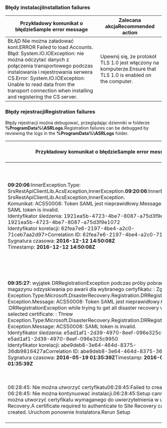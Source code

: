
### <a name="installation-failures"></a><span data-ttu-id="4e363-101">Błędy instalacji</span><span class="sxs-lookup"><span data-stu-id="4e363-101">Installation failures</span></span>
| <span data-ttu-id="4e363-102">**Przykładowy komunikat o błędzie**</span><span class="sxs-lookup"><span data-stu-id="4e363-102">**Sample error message**</span></span> | <span data-ttu-id="4e363-103">**Zalecana akcja**</span><span class="sxs-lookup"><span data-stu-id="4e363-103">**Recommended action**</span></span> |
|--------------------------|------------------------|
|<span data-ttu-id="4e363-104">BŁĄD   Nie można załadować kont.</span><span class="sxs-lookup"><span data-stu-id="4e363-104">ERROR   Failed to load Accounts.</span></span> <span data-ttu-id="4e363-105">Błąd: System.IO.IOException: nie można odczytać danych z połączenia transportowego podczas instalowania i rejestrowania serwera CS.</span><span class="sxs-lookup"><span data-stu-id="4e363-105">Error: System.IO.IOException: Unable to read data from the transport connection when installing and registering the CS server.</span></span>| <span data-ttu-id="4e363-106">Upewnij się, że protokół TLS 1.0 jest włączony na komputerze.</span><span class="sxs-lookup"><span data-stu-id="4e363-106">Ensure that TLS 1.0 is enabled on the computer.</span></span> |

### <a name="registration-failures"></a><span data-ttu-id="4e363-107">Błędy rejestracji</span><span class="sxs-lookup"><span data-stu-id="4e363-107">Registration failures</span></span>
<span data-ttu-id="4e363-108">Błędy rejestracji można debugować, przeglądając dzienniki w folderze **%ProgramData%\ASRLogs**.</span><span class="sxs-lookup"><span data-stu-id="4e363-108">Registration failures can be debugged by reviewing the logs in the **%ProgramData%\ASRLogs** folder.</span></span>

| <span data-ttu-id="4e363-109">**Przykładowy komunikat o błędzie**</span><span class="sxs-lookup"><span data-stu-id="4e363-109">**Sample error message**</span></span> | <span data-ttu-id="4e363-110">**Zalecana akcja**</span><span class="sxs-lookup"><span data-stu-id="4e363-110">**Recommended action**</span></span> |
|--------------------------|------------------------|
|<span data-ttu-id="4e363-111">**09:20:06**:InnerException.Type: SrsRestApiClientLib.AcsException,InnerException.</span><span class="sxs-lookup"><span data-stu-id="4e363-111">**09:20:06**:InnerException.Type: SrsRestApiClientLib.AcsException,InnerException.</span></span><br><span data-ttu-id="4e363-112">Komunikat: ACS50008: Token SAML jest nieprawidłowy.</span><span class="sxs-lookup"><span data-stu-id="4e363-112">Message: ACS50008: SAML token is invalid.</span></span><br><span data-ttu-id="4e363-113">Identyfikator śledzenia: 1921ea5b-4723-4be7-8087-a75d3f9e1072</span><span class="sxs-lookup"><span data-stu-id="4e363-113">Trace ID: 1921ea5b-4723-4be7-8087-a75d3f9e1072</span></span><br><span data-ttu-id="4e363-114">Identyfikator korelacji: 62fea7e6-2197-4be4-a2c0-71ceb7aa2d97></span><span class="sxs-lookup"><span data-stu-id="4e363-114">Correlation ID: 62fea7e6-2197-4be4-a2c0-71ceb7aa2d97></span></span><br><span data-ttu-id="4e363-115">Sygnatura czasowa: **2016-12-12 14:50:08Z<br>**</span><span class="sxs-lookup"><span data-stu-id="4e363-115">Timestamp: **2016-12-12 14:50:08Z<br>**</span></span> | <span data-ttu-id="4e363-116">Upewnij się, że godzina zegara systemowego nie różni się o więcej niż 15 minut od czasu lokalnego.</span><span class="sxs-lookup"><span data-stu-id="4e363-116">Ensure that the time on your system clock is not more than 15 minutes off the local time.</span></span> <span data-ttu-id="4e363-117">Uruchom ponownie instalatora, aby ukończyć rejestrację.</span><span class="sxs-lookup"><span data-stu-id="4e363-117">Rerun the installer to complete the registration.</span></span>|
|<span data-ttu-id="4e363-118">**09:35:27**: wyjątek DRRegistrationException podczas próby pobrania całego magazynu odzyskiwania po awarii dla wybranego certyfikatu: : Zgłoszono Exception.Type:Microsoft.DisasterRecovery.Registration.DRRegistrationException, Exception.Message: ACS50008: Token SAML jest nieprawidłowy.</span><span class="sxs-lookup"><span data-stu-id="4e363-118">**09:35:27** :DRRegistrationException while trying to get all disaster recovery vault for the selected certificate: : Threw Exception.Type:Microsoft.DisasterRecovery.Registration.DRRegistrationException, Exception.Message: ACS50008: SAML token is invalid.</span></span><br><span data-ttu-id="4e363-119">Identyfikator śledzenia: e5ad1af1-2d39-4970-8eef-096e325c9950</span><span class="sxs-lookup"><span data-stu-id="4e363-119">Trace ID: e5ad1af1-2d39-4970-8eef-096e325c9950</span></span><br><span data-ttu-id="4e363-120">Identyfikator korelacji: abe9deb8-3e64-464d-8375-36db9816427a</span><span class="sxs-lookup"><span data-stu-id="4e363-120">Correlation ID: abe9deb8-3e64-464d-8375-36db9816427a</span></span><br><span data-ttu-id="4e363-121">Sygnatura czasowa: **2016-05-19 01:35:39Z**</span><span class="sxs-lookup"><span data-stu-id="4e363-121">Timestamp: **2016-05-19 01:35:39Z**</span></span><br> | <span data-ttu-id="4e363-122">Upewnij się, że godzina zegara systemowego nie różni się o więcej niż 15 minut od czasu lokalnego.</span><span class="sxs-lookup"><span data-stu-id="4e363-122">Ensure that the time on your system clock is not more than 15 minutes off the local time.</span></span> <span data-ttu-id="4e363-123">Uruchom ponownie instalatora, aby ukończyć rejestrację.</span><span class="sxs-lookup"><span data-stu-id="4e363-123">Rerun the installer to complete the registration.</span></span>|
|<span data-ttu-id="4e363-124">06:28:45: Nie można utworzyć certyfikatu</span><span class="sxs-lookup"><span data-stu-id="4e363-124">06:28:45:Failed to create certificate</span></span><br><span data-ttu-id="4e363-125">06:28:45: Nie można kontynuować instalacji.</span><span class="sxs-lookup"><span data-stu-id="4e363-125">06:28:45:Setup cannot proceed.</span></span> <span data-ttu-id="4e363-126">Nie można utworzyć certyfikatu wymaganego do uwierzytelnienia w usłudze Site Recovery.</span><span class="sxs-lookup"><span data-stu-id="4e363-126">A certificate required to authenticate to Site Recovery cannot be created.</span></span> <span data-ttu-id="4e363-127">Uruchom ponownie Instalatora.</span><span class="sxs-lookup"><span data-stu-id="4e363-127">Rerun Setup</span></span> | <span data-ttu-id="4e363-128">Upewnij się, że uruchamiasz Instalatora jako administrator lokalny.</span><span class="sxs-lookup"><span data-stu-id="4e363-128">Ensure you are running setup as a local administrator.</span></span> |
